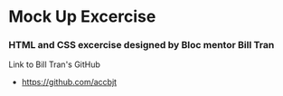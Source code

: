 # Mock Up Excercise

### HTML and CSS excercise designed by Bloc mentor Bill Tran

Link to Bill Tran's GitHub

- https://github.com/accbjt
